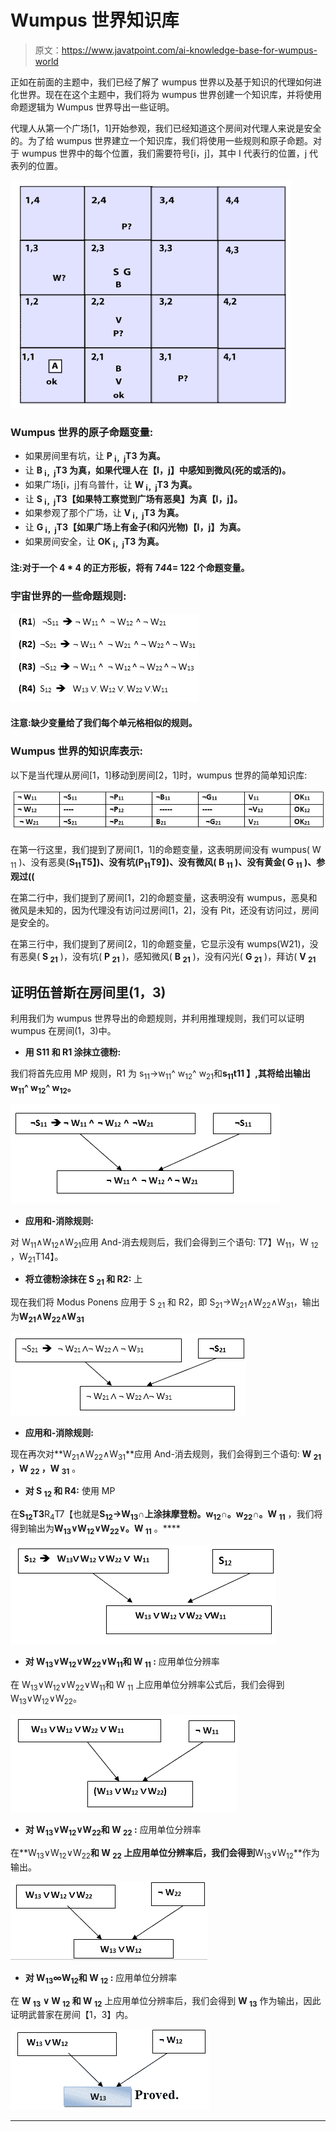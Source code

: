 # Wumpus 世界知识库

> 原文：<https://www.javatpoint.com/ai-knowledge-base-for-wumpus-world>

正如在前面的主题中，我们已经了解了 wumpus 世界以及基于知识的代理如何进化世界。现在在这个主题中，我们将为 wumpus 世界创建一个知识库，并将使用命题逻辑为 Wumpus 世界导出一些证明。

代理人从第一个广场[1，1]开始参观，我们已经知道这个房间对代理人来说是安全的。为了给 wumpus 世界建立一个知识库，我们将使用一些规则和原子命题。对于 wumpus 世界中的每个位置，我们需要符号[i，j]，其中 I 代表行的位置，j 代表列的位置。

![Knowledge-base for Wumpus world](img/2e6071883de399200cca16de8013191c.png)

### Wumpus 世界的原子命题变量:

*   如果房间里有坑，让 **P <sub>i，j</sub>T3 为真。**
*   让 **B <sub>i，j</sub>T3 为真，如果代理人在【I，j】中感知到微风(死的或活的)。**
*   如果广场[i，j]有乌普什，让 **W <sub>i，j</sub>T3 为真。**
*   让 **S <sub>i，j</sub>T3【如果特工察觉到广场有恶臭】为真【I，j】。**
*   如果参观了那个广场，让 **V <sub>i，j</sub>T3 为真。**
*   让 **G <sub>i，j</sub>T3【如果广场上有金子(和闪光物)【I，j】为真。**
*   如果房间安全，让 **OK <sub>i，j</sub>T3 为真。**

#### 注:对于一个 4 * 4 的正方形板，将有 7*4*4= 122 个命题变量。

### 宇宙世界的一些命题规则:

![Knowledge-base for Wumpus world](img/bec7954e212fe9e7b70ab0f77ebfc9cb.png)

#### 注意:缺少变量给了我们每个单元格相似的规则。

### Wumpus 世界的知识库表示:

以下是当代理从房间[1，1]移动到房间[2，1]时，wumpus 世界的简单知识库:

![Knowledge-base for Wumpus world](img/1d0ed685baa4c4e34aaae825f24e8c55.png)

在第一行这里，我们提到了房间[1，1]的命题变量，这表明房间没有 wumpus( W <sub>11</sub> )、没有恶臭(**S<sub>11</sub>T5】)、没有坑(**P<sub>11</sub>T9】)、没有微风( **B <sub>11</sub>** )、没有黄金( **G <sub>11</sub>** )、参观过((****

在第二行中，我们提到了房间[1，2]的命题变量，这表明没有 wumpus，恶臭和微风是未知的，因为代理没有访问过房间[1，2]，没有 Pit，还没有访问过，房间是安全的。

在第三行中，我们提到了房间[2，1]的命题变量，它显示没有 wumps(W21)，没有恶臭( **S <sub>21</sub>** )，没有坑( **P <sub>21</sub>** )，感知微风( **B <sub>21</sub>** )，没有闪光( **G <sub>21</sub>** )，拜访( **V <sub>21</sub>**

## 证明伍普斯在房间里(1，3)

利用我们为 wumpus 世界导出的命题规则，并利用推理规则，我们可以证明 wumpus 在房间(1，3)中。

*   **用 S11 和 R1 涂抹立德粉:**

我们将首先应用 MP 规则，R1 为 s<sub>11</sub>→w<sub>11</sub>^ w<sub>12</sub>^ w<sub>21</sub>和**s<sub>11</sub>t11 】,其将给出输出 w<sub>11</sub>^ w<sub>12</sub>^ w<sub>12</sub>。**

![Knowledge-base for Wumpus world](img/b9647843f2922e3be2a31fc6a8f8c0a8.png)

*   **应用和-消除规则:**

对 W<sub>11</sub>∧W<sub>12</sub>∧W<sub>21</sub>应用 And-消去规则后，我们会得到三个语句:
T7】W<sub>11</sub>，W <sub>12</sub> ，W<sub>21</sub>T14】。

*   **将立德粉涂抹在 S <sub>21</sub> 和 R2:** 上

现在我们将 Modus Ponens 应用于 S <sub>21</sub> 和 R2，即 S<sub>21</sub>→W<sub>21</sub>∧W<sub>22</sub>∧W<sub>31</sub>，输出为**W<sub>21</sub>∧W<sub>22</sub>∧W<sub>31</sub>**

![Knowledge-base for Wumpus world](img/01767ea04f93e20674669f2598d71e38.png)

*   **应用和-消除规则:**

现在再次对**W<sub>21</sub>∧W<sub>22</sub>∧W<sub>31</sub>**应用 And-消去规则，我们会得到三个语句:
**W <sub>21</sub> ，W <sub>22</sub> ，W <sub>31</sub>** 。

*   **对 S <sub>12</sub> 和 R4:** 使用 MP

在**S<sub>12</sub>T3**R<sub>4</sub>T7【也就是**S<sub>12</sub>→W<sub>13</sub>∩上涂抹摩登粉。w<sub>12</sub>∩。w<sub>22</sub>∩。W <sub>11</sub>** ，我们将得到输出为**W<sub>13</sub>∨W<sub>12</sub>∨W<sub>22</sub>∨。W <sub>11</sub>** 。****

![Knowledge-base for Wumpus world](img/cecf3deb9600282f158b049817411a0a.png)

*   **对 W<sub>13</sub>∨W<sub>12</sub>∨W<sub>22</sub>∨W<sub>11</sub>和 W <sub>11</sub> :** 应用单位分辨率

在 W<sub>13</sub>∨W<sub>12</sub>∨W<sub>22</sub>∨W<sub>11</sub>和 W <sub>11</sub> 上应用单位分辨率公式后，我们会得到 W<sub>13</sub>∨W<sub>12</sub>∨W<sub>22</sub>。

![Knowledge-base for Wumpus world](img/fa6611f9106c10cb772276477f12e1fb.png)

*   **对 W<sub>13</sub>∨W<sub>12</sub>∨W<sub>22</sub>和 W <sub>22</sub> :** 应用单位分辨率

在**W<sub>13</sub>∨W<sub>12</sub>∨W<sub>22</sub>**和 **W <sub>22</sub>** 上应用单位分辨率后，我们会得到**W<sub>13</sub>∨W<sub>12</sub>**作为输出。

![Knowledge-base for Wumpus world](img/b06fcb39569e74edf9bd8e457466d90a.png)

*   **对 W<sub>13</sub>∞W<sub>12</sub>和 W <sub>12</sub> :** 应用单位分辨率

在 **W <sub>13</sub> ∨ W <sub>12</sub> 和 W <sub>12</sub>** 上应用单位分辨率后，我们会得到 **W <sub>13</sub>** 作为输出，因此证明武普家在房间【1，3】内。

![Knowledge-base for Wumpus world](img/e5b580c90e9c6c585630a47fb80f1d81.png)

* * *